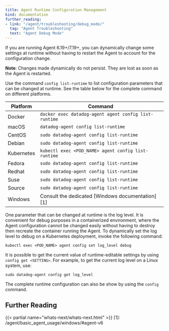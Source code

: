 ```yaml
---
title: Agent Runtime Configuration Management
kind: documentation
further_reading:
- link: "/agent/troubleshooting/debug_mode/"
  tag: "Agent Troubleshooting"
  text: "Agent Debug Mode"
---
```


If you are running Agent 6.19+/7.19+, you can dynamically change some settings at runtime without having to restart the Agent to account for the configuration change. 

**Note**: Changes made dynamically do not persist. They are lost as soon as the Agent is restarted.

Use the command `config list-runtime` to list configuration parameters that can be changed at runtime. See the table below for the complete command on different platforms.

| Platform   | Command                                                |
|------------|--------------------------------------------------------|
| Docker     | `docker exec datadog-agent agent config list-runtime`  |
| macOS      | `datadog-agent config list-runtime`                    |
| CentOS     | `sudo datadog-agent config list-runtime`               |
| Debian     | `sudo datadog-agent config list-runtime`               |
| Kubernetes | `kubectl exec <POD_NAME> agent config list-runtime`    |
| Fedora     | `sudo datadog-agent config list-runtime`               |
| Redhat     | `sudo datadog-agent config list-runtime`               |
| Suse       | `sudo datadog-agent config list-runtime`               |
| Source     | `sudo datadog-agent config list-runtime`               |
| Windows    | Consult the dedicated [Windows documentation][1]       |

One parameter that can be changed at runtime is the log level. It is convenient for debug purposes in a containerized environment, where the Agent configuration cannot be changed easily without having to destroy then recreate the container running the Agent. To dynamically set the log level to debug on a Kubernetes deployment, invoke the following command:

```text
kubectl exec <POD_NAME> agent config set log_level debug
```

It is possible to get the current value of runtime-editable settings by using `config get <SETTING>`. For example, to get the current log level on a Linux system, use:

```text
sudo datadog-agent config get log_level
```

The complete runtime configuration can also be show by using the `config` command.


## Further Reading

{{< partial name="whats-next/whats-next.html" >}}
[1]: /agent/basic_agent_usage/windows/#agent-v6
